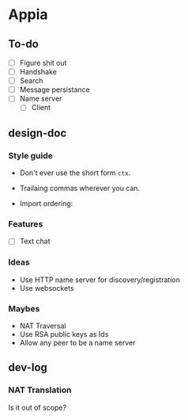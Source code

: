 # Appia

## To-do

- [ ] Figure shit out
- [ ] Handshake
- [ ] Search
- [ ] Message persistance
- [ ] Name server
  - [ ] Client

## design-doc

### Style guide

- Don't ever use the short form `ctx`.
- Trailaing commas wherever you can.
- Import ordering:

    <std imports>

    <package imports>

    <relative imports>

### Features

- [ ] Text chat

### Ideas

- Use HTTP name server for discovery/registration
- Use websockets

### Maybes

- NAT Traversal
- Use RSA public keys as Ids
- Allow any peer to be a name server

## dev-log

### NAT Translation

Is it out of scope?
